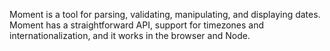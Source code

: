 Moment is a tool for parsing, validating, manipulating, and displaying dates. Moment has a straightforward API, support for timezones and internationalization, and it works in the browser and Node.
